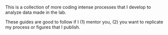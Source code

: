 This is a collection of more coding intense processes that I develop to analyze data made in the lab. 

These guides are good to follow if I (1) mentor you, (2) you want to replicate my process or figures that I publish.
